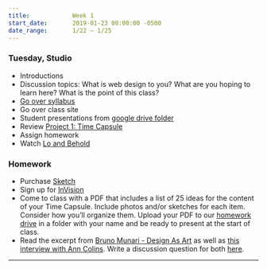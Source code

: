 ```yaml
---
title:            Week 1
start_date:       2019-01-23 00:00:00 -0500
date_range:       1/22 – 1/25
---
```


### Tuesday, Studio

- Introductions
- Discussion topics: What is web design to you? What are you hoping to learn here? What is the point of this class?
- [Go over syllabus](https://paper.dropbox.com/doc/Core-Interaction-Syllabus--AWHt0~tRm~ouZWXETNWkg_tXAQ-5mIBfrckElMygBhERAXTM)
- Go over class site
- Student presentations from [google drive folder](https://drive.google.com/open?id=1NgJ568hOPtN4e2vMSI_VXg8e1zeY2tT0)
- Review [Project 1: Time Capsule](../projects/time-capsule)
- Assign homework
- Watch [Lo and Behold](https://www.netflix.com/watch/80097363?source=35)

### Homework
- Purchase [Sketch](https://www.sketchapp.com/store/edu/)
- Sign up for [InVision](https://www.invisionapp.com/)
- Come to class with a PDF that includes a list of 25 ideas for the content of your Time Capsule. Include photos and/or sketches for each item. Consider how you’ll organize them. Upload your PDF to our [homework drive](https://drive.google.com/open?id=1NgJ568hOPtN4e2vMSI_VXg8e1zeY2tT0) in a folder with your name and be ready to present at the start of class.
- Read the excerpt from [Bruno Munari - Design As Art](assets/readings/bruno-munari.pdf) as well as [this interview with Ann Colins](https://thecreativeindependent.com/people/film-editor-ann-collins-on-finding-the-beginning-middle-and-the-end/). Write a discussion question for both [here](https://docs.google.com/document/d/1nYuBgM6dkic-UNSpSNUgG__RvlkrsVUR38dVMbl9W38/edit?usp=sharing).

---
